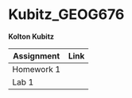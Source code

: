 # Kubitz_GEOG676

**Kolton Kubitz**

| Assignment | Link |
| --- | --- |
| Homework 1 | |
| Lab 1 | |